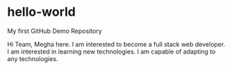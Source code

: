 # hello-world
My first GitHub Demo Repository

Hi Team,
Megha here. I am interested to become a full stack web developer. I am interested in learning new technologies. I am  capable of adapting to any technologies.
